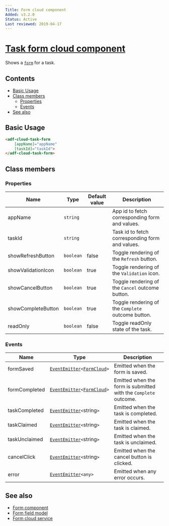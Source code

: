 ```yaml
---
Title: Form cloud component
Added: v3.2.0
Status: Active
Last reviewed: 2019-04-17
---
```


# [Task form cloud component](../../../lib/process-services-cloud/src/lib/form/components/task-form-cloud.component.ts "Defined in task-form-cloud.component.ts")

Shows a [`form`](../../../lib/process-services-cloud/src/lib/form/models/form-cloud.model.ts) for a task.

## Contents

- [Basic Usage](#basic-usage)
- [Class members](#class-members)
    - [Properties](#properties)
    - [Events](#events)
- [See also](#see-also)

## Basic Usage

```html
<adf-cloud-task-form 
    [appName]="appName"
    [taskId]="taskId">
</adf-cloud-task-form>
```

## Class members

### Properties

| Name | Type | Default value | Description |
| ---- | ---- | ------------- | ----------- |
| appName | `string` |  | App id to fetch corresponding form and values. |
| taskId | `string` |  | Task id to fetch corresponding form and values. |
| showRefreshButton | `boolean` | false | Toggle rendering of the `Refresh` button. |
| showValidationIcon | `boolean` | true | Toggle rendering of the `Validation` icon. |
| showCancelButton | `boolean` | true | Toggle rendering of the `Cancel` outcome button. |
| showCompleteButton | `boolean` | true | Toggle rendering of the `Complete` outcome button. |
| readOnly | `boolean` | false | Toggle readOnly state of the task. |

### Events

| Name | Type | Description |
| ---- | ---- | ----------- |
| formSaved | [`EventEmitter`](https://angular.io/api/core/EventEmitter)`<`[`FormCloud`](../../../lib/process-services-cloud/src/lib/form/models/form-cloud.model.ts)`>` | Emitted when the form is saved. |
| formCompleted | [`EventEmitter`](https://angular.io/api/core/EventEmitter)`<`[`FormCloud`](../../../lib/process-services-cloud/src/lib/form/models/form-cloud.model.ts)`>` | Emitted when the form is submitted with the `Complete` outcome. |
| taskCompleted | [`EventEmitter`](https://angular.io/api/core/EventEmitter)`<`string`>` | Emitted when the task is completed. |
| taskClaimed | [`EventEmitter`](https://angular.io/api/core/EventEmitter)`<`string`>` | Emitted when the task is claimed. |
| taskUnclaimed | [`EventEmitter`](https://angular.io/api/core/EventEmitter)`<`string`>` | Emitted when the task is unclaimed. |
| cancelClick | [`EventEmitter`](https://angular.io/api/core/EventEmitter)`<`string`>` | Emitted when the cancel button is clicked. |
| error | [`EventEmitter`](https://angular.io/api/core/EventEmitter)`<any>` | Emitted when any error occurs. |

## See also

- [Form component](./form-cloud.component.md)
- [Form field model](../../core/models/form-field.model.md)
- [Form cloud service](../services/form-cloud.service.md)

